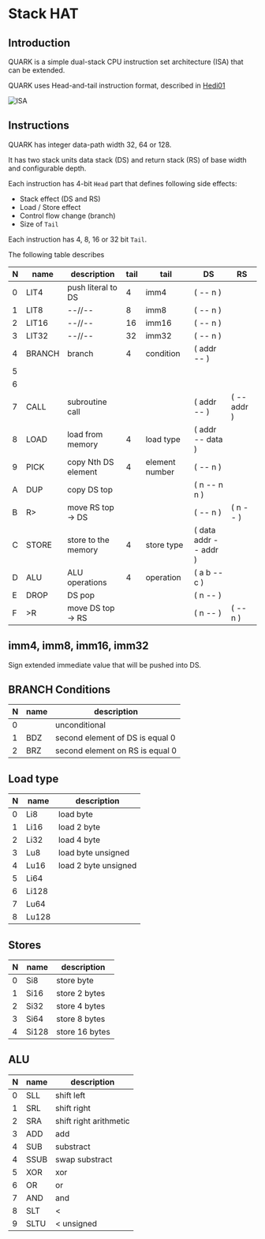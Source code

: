# Stack HAT

## Introduction

QUARK is a simple dual-stack CPU instruction set architecture (ISA) that can be extended.

QUARK uses Head-and-tail instruction format, described in [Hedi01](http://www.cs.berkeley.edu/~krste/papers/hat-cases2001.pdf)

![ISA](https://rawgit.com/drom/quark/master/isa.svg)

## Instructions

QUARK has integer data-path width 32, 64 or 128.

It has two stack units data stack (DS) and return stack (RS) of base width and configurable depth.

Each instruction has 4-bit `Head` part that defines following side effects:
 - Stack effect (DS and RS)
 - Load / Store effect
 - Control flow change (branch)
 - Size of `Tail`

Each instruction has 4, 8, 16 or 32 bit `Tail`.

The following table describes  

| N | name   | description         | tail | tail           | DS                    | RS
|---| ------ | ------------------- | ---- | -------------- | --------------------- | --------
| 0 | LIT4   | push literal to DS  | 4    | imm4           | ( -- n )              |
| 1 | LIT8   | --//--              | 8    | imm8           | ( -- n )              |
| 2 | LIT16  | --//--              | 16   | imm16          | ( -- n )              |
| 3 | LIT32  | --//--              | 32   | imm32          | ( -- n )              |
| 4 | BRANCH | branch              | 4    | condition      | ( addr -- )           |
| 5 |        |                     |      |                |                       |
| 6 |        |                     |      |                |                       |
| 7 | CALL   | subroutine call     |      |                | ( addr -- )           | ( -- addr )
| 8 | LOAD   | load from memory    | 4    | load type      | ( addr -- data )      |
| 9 | PICK   | copy Nth DS element | 4    | element number | ( -- n )              |
| A | DUP    | copy DS top         |      |                | ( n -- n n )          |
| B | R>     | move RS top -> DS   |      |                | ( -- n )              | ( n -- )
| C | STORE  | store to the memory | 4    | store type     | ( data addr -- addr ) |
| D | ALU    | ALU operations      | 4    | operation      | ( a b -- c )          |
| E | DROP   | DS pop              |      |                | ( n -- )              |
| F | >R     | move DS top -> RS   |      |                | ( n -- )              | ( -- n )

## imm4, imm8, imm16, imm32

Sign extended immediate value that will be pushed into DS.

## BRANCH Conditions

| N | name | description
|---|------|------------
| 0 |      | unconditional
| 1 | BDZ  | second element of DS is equal 0
| 2 | BRZ  | second element on RS is equal 0

## Load type

| N | name  | description
|---|-------|------------
| 0 | Li8   | load byte
| 1 | Li16  | load 2 byte
| 2 | Li32  | load 4 byte
| 3 | Lu8   | load byte unsigned
| 4 | Lu16  | load 2 byte unsigned
| 5 | Li64  |
| 6 | Li128 |
| 7 | Lu64  |
| 8 | Lu128 |

## Stores

| N | name  | description
|---|-------|------------
| 0 | Si8   | store byte
| 1 | Si16  | store 2 bytes
| 2 | Si32  | store 4 bytes
| 3 | Si64  | store 8 bytes
| 4 | Si128 | store 16 bytes

## ALU

| N | name | description
|---|------|------------
| 0 | SLL  | shift left
| 1 | SRL  | shift right
| 2 | SRA  | shift right arithmetic
| 3 | ADD  | add
| 4 | SUB  | substract
| 4 | SSUB | swap substract   |
| 5 | XOR  | xor
| 6 | OR   | or
| 7 | AND  | and
| 8 | SLT  | <
| 9 | SLTU | < unsigned
